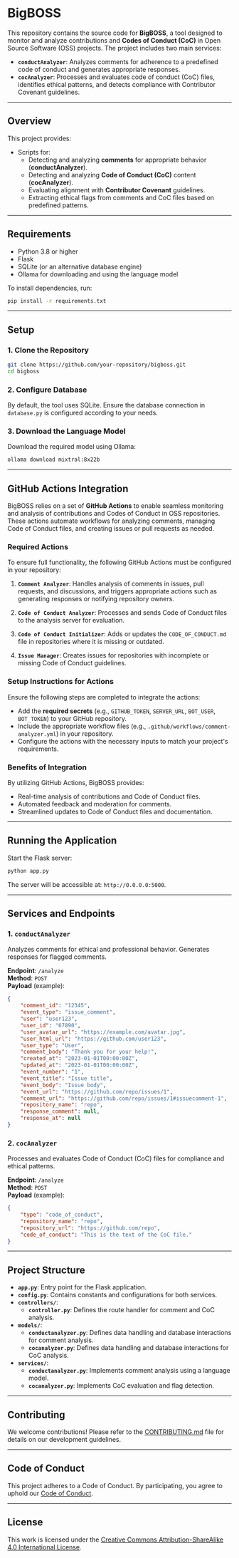 
# **BigBOSS**

This repository contains the source code for **BigBOSS**, a tool designed to monitor and analyze contributions and **Codes of Conduct (CoC)** in Open Source Software (OSS) projects. The project includes two main services:

- **`conductAnalyzer`**: Analyzes comments for adherence to a predefined code of conduct and generates appropriate responses.
- **`cocAnalyzer`**: Processes and evaluates code of conduct (CoC) files, identifies ethical patterns, and detects compliance with Contributor Covenant guidelines.

---

## **Overview**

This project provides:

- Scripts for:
  - Detecting and analyzing **comments** for appropriate behavior (**conductAnalyzer**).
  - Detecting and analyzing **Code of Conduct (CoC)** content (**cocAnalyzer**).
  - Evaluating alignment with **Contributor Covenant** guidelines.
  - Extracting ethical flags from comments and CoC files based on predefined patterns.

---

## **Requirements**

- Python 3.8 or higher
- Flask
- SQLite (or an alternative database engine)
- Ollama for downloading and using the language model

To install dependencies, run:

```bash
pip install -r requirements.txt
```

---

## **Setup**

### 1. Clone the Repository
```bash
git clone https://github.com/your-repository/bigboss.git
cd bigboss
```

### 2. Configure Database
By default, the tool uses SQLite. Ensure the database connection in `database.py` is configured according to your needs.

### 3. Download the Language Model
Download the required model using Ollama:

```bash
ollama download mixtral:8x22b
```
--- 

## **GitHub Actions Integration**

BigBOSS relies on a set of **GitHub Actions** to enable seamless monitoring and analysis of contributions and Codes of Conduct in OSS repositories. These actions automate workflows for analyzing comments, managing Code of Conduct files, and creating issues or pull requests as needed.

### **Required Actions**

To ensure full functionality, the following GitHub Actions must be configured in your repository:

1. **`Comment Analyzer`**: Handles analysis of comments in issues, pull requests, and discussions, and triggers appropriate actions such as generating responses or notifying repository owners.

2. **`Code of Conduct Analyzer`**: Processes and sends Code of Conduct files to the analysis server for evaluation.

3. **`Code of Conduct Initializer`**: Adds or updates the `CODE_OF_CONDUCT.md` file in repositories where it is missing or outdated.

4. **`Issue Manager`**: Creates issues for repositories with incomplete or missing Code of Conduct guidelines.


### **Setup Instructions for Actions**

Ensure the following steps are completed to integrate the actions:
- Add the **required secrets** (e.g., `GITHUB_TOKEN`, `SERVER_URL`, `BOT_USER`, `BOT_TOKEN`) to your GitHub repository.
- Include the appropriate workflow files (e.g., `.github/workflows/comment-analyzer.yml`) in your repository.
- Configure the actions with the necessary inputs to match your project's requirements.

### **Benefits of Integration**

By utilizing GitHub Actions, BigBOSS provides:
- Real-time analysis of contributions and Code of Conduct files.
- Automated feedback and moderation for comments.
- Streamlined updates to Code of Conduct files and documentation.

---

## **Running the Application**

Start the Flask server:

```bash
python app.py
```

The server will be accessible at: `http://0.0.0.0:5000`.

---

## **Services and Endpoints**

### 1. **`conductAnalyzer`**

Analyzes comments for ethical and professional behavior. Generates responses for flagged comments.

**Endpoint**: `/analyze`  
**Method**: `POST`  
**Payload** (example):
```json
{
    "comment_id": "12345",
    "event_type": "issue_comment",
    "user": "user123",
    "user_id": "67890",
    "user_avatar_url": "https://example.com/avatar.jpg",
    "user_html_url": "https://github.com/user123",
    "user_type": "User",
    "comment_body": "Thank you for your help!",
    "created_at": "2023-01-01T00:00:00Z",
    "updated_at": "2023-01-01T00:00:00Z",
    "event_number": "1",
    "event_title": "Issue title",
    "event_body": "Issue body",
    "event_url": "https://github.com/repo/issues/1",
    "comment_url": "https://github.com/repo/issues/1#issuecomment-1",
    "repository_name": "repo",
    "response_comment": null,
    "response_at": null
}
```

### 2. **`cocAnalyzer`**

Processes and evaluates Code of Conduct (CoC) files for compliance and ethical patterns.

**Endpoint**: `/analyze`  
**Method**: `POST`  
**Payload** (example):
```json
{
    "type": "code_of_conduct",
    "repository_name": "repo",
    "repository_url": "https://github.com/repo",
    "code_of_conduct": "This is the text of the CoC file."
}
```

---

## **Project Structure**

- **`app.py`**: Entry point for the Flask application.
- **`config.py`**: Contains constants and configurations for both services.
- **`controllers/`**:
  - **`controller.py`**: Defines the route handler for comment and CoC analysis.
- **`models/`**:
  - **`conductanalyzer.py`**: Defines data handling and database interactions for comment analysis.
  - **`cocanalyzer.py`**: Defines data handling and database interactions for CoC analysis.
- **`services/`**:
  - **`conductanalyzer.py`**: Implements comment analysis using a language model.
  - **`cocanalyzer.py`**: Implements CoC evaluation and flag detection.

---


## **Contributing**

We welcome contributions! Please refer to the [CONTRIBUTING.md](CONTRIBUTING.md) file for details on our development guidelines.

---

## **Code of Conduct**

This project adheres to a Code of Conduct. By participating, you agree to uphold our [Code of Conduct](CODE_OF_CONDUCT.md).

---

## **License**

This work is licensed under the [Creative Commons Attribution-ShareAlike 4.0 International License](https://creativecommons.org/licenses/by-sa/4.0/).
